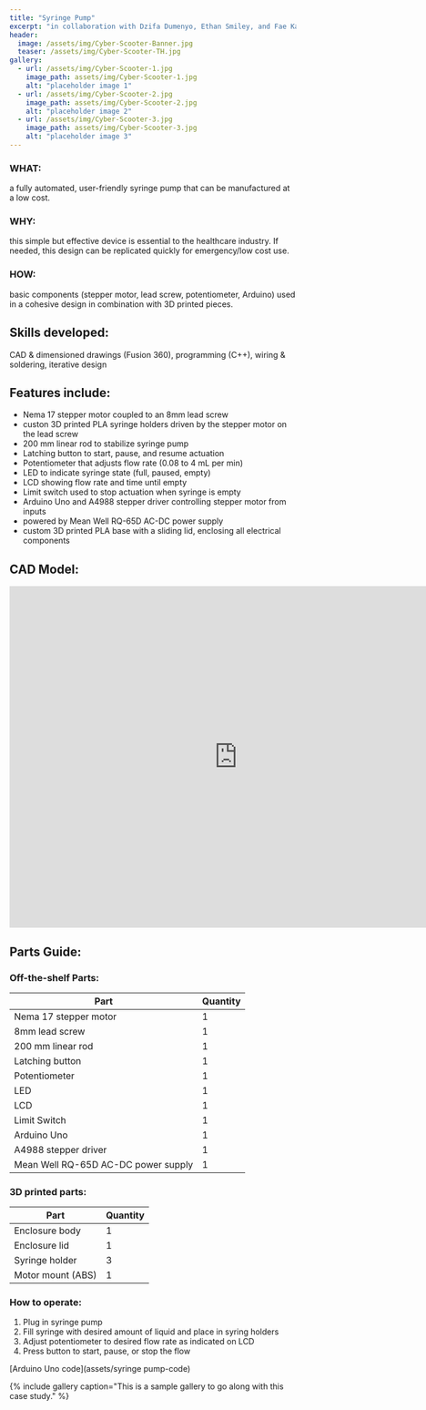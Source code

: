 ```yaml
---
title: "Syringe Pump"
excerpt: "in collaboration with Dzifa Dumenyo, Ethan Smiley, and Fae Katras."
header:
  image: /assets/img/Cyber-Scooter-Banner.jpg
  teaser: /assets/img/Cyber-Scooter-TH.jpg
gallery:
  - url: /assets/img/Cyber-Scooter-1.jpg
    image_path: assets/img/Cyber-Scooter-1.jpg
    alt: "placeholder image 1"
  - url: /assets/img/Cyber-Scooter-2.jpg
    image_path: assets/img/Cyber-Scooter-2.jpg
    alt: "placeholder image 2"
  - url: /assets/img/Cyber-Scooter-3.jpg
    image_path: assets/img/Cyber-Scooter-3.jpg
    alt: "placeholder image 3"
---
```


### WHAT:  
a fully automated, user-friendly syringe pump that can be manufactured at a low cost.
### WHY:  
this simple but effective device is essential to the healthcare industry. If needed, this design can be replicated quickly for emergency/low cost use.
### HOW:  
basic components (stepper motor, lead screw, potentiometer, Arduino) used in a cohesive design in combination with 3D printed pieces.

## Skills developed:  
CAD & dimensioned drawings (Fusion 360), programming (C++), wiring & soldering, iterative design

## Features include:  
* Nema 17 stepper motor coupled to an 8mm lead screw
* custon 3D printed PLA syringe holders driven by the stepper motor on the lead screw
* 200 mm linear rod to stabilize syringe pump
* Latching button to start, pause, and resume actuation
* Potentiometer that adjusts flow rate (0.08 to 4 mL per min)
* LED to indicate syringe state (full, paused, empty)
* LCD showing flow rate and time until empty
* Limit switch used to stop actuation when syringe is empty
* Arduino Uno and A4988 stepper driver controlling stepper motor from inputs
* powered by Mean Well RQ-65D AC-DC power supply
* custom 3D printed PLA base with a sliding lid, enclosing all electrical components

## CAD Model:
<iframe src="https://vanderbilt643.autodesk360.com/shares/public/SH35dfcQT936092f0e438cdf6d181a387965?mode=embed" 
width="800" height="600" allowfullscreen="true" webkitallowfullscreen="true" mozallowfullscreen="true"  frameborder="0"></iframe>

## Parts Guide:
### Off-the-shelf Parts:
| Part  | Quantity |
| ------------- | ------------- |
| Nema 17 stepper motor  | 1  |
| 8mm lead screw  | 1  |
| 200 mm linear rod  | 1  |
| Latching button  | 1  |
| Potentiometer  | 1  |
| LED  | 1  |
| LCD  | 1  |
| Limit Switch  | 1  |
| Arduino Uno  | 1  |
| A4988 stepper driver  | 1  |
| Mean Well RQ-65D AC-DC power supply  | 1  |

### 3D printed parts:
| Part  | Quantity |
| ------------- | ------------- |
| Enclosure body  | 1  |
| Enclosure lid  | 1  |
| Syringe holder  | 3  |
| Motor mount (ABS) | 1  |


### How to operate:  
1. Plug in syringe pump  
2. Fill syringe with desired amount of liquid and place in syring holders  
3. Adjust potentiometer to desired flow rate as indicated on LCD  
4. Press button to start, pause, or stop the flow

[Arduino Uno code](assets/syringe pump-code)

{% include gallery caption="This is a sample gallery to go along with this case study." %}
